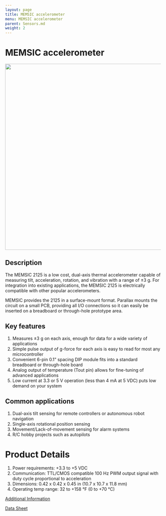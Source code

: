 ```yaml
---
layout: page
title: MEMSIC accelerometer
menu: MEMSIC accelerometer
parent: Sensors.md
weight: 2
---
```

# MEMSIC accelerometer

<p align="center">
<img src="https://github.com/armlab-clemson/armlab_inventory/blob/gh-pages/images/memsic%202125%20Accelerometer.png?raw=true" width="600px" >
</p>

## Description
The MEMSIC 2125 is a low cost, dual-axis thermal accelerometer capable of measuring tilt, acceleration, rotation, and vibration with a range of ±3 g. For integration into existing applications, the MEMSIC 2125 is electrically compatible with other popular accelerometers.

MEMSIC provides the 2125 in a surface-mount format. Parallax mounts the circuit on a small PCB, providing all I/O connections so it can easily be inserted on a breadboard or through-hole prototype area.

## Key features

1. Measures ±3 g on each axis, enough for data for a wide variety of applications
2. Simple pulse output of g-force for each axis is easy to read for most any microcontroller
3. Convenient 6-pin 0.1" spacing DIP module fits into a standard breadboard or through-hole board
4. Analog output of temperature (Tout pin) allows for fine-tuning of advanced applications
5. Low current at 3.3 or 5 V operation (less than 4 mA at 5 VDC) puts low demand on your system

## Common applications
1. Dual-axis tilt sensing for remote controllers or autonomous robot navigation
2. Single-axis rotational position sensing
3. Movement/Lack-of-movement sensing for alarm systems
4. R/C hobby projects such as autopilots

# Product Details
1. Power requirements: +3.3 to +5 VDC
2. Communication: TTL/CMOS compatible 100 Hz PWM output signal with duty cycle proportional to acceleration
3. Dimensions: 0.42 x 0.42 x 0.45 in (10.7 x 10.7 x 11.8 mm)
4. Operating temp range: 32 to +158 °F (0 to +70 °C)

[Additional Information](https://www.parallax.com/product/28017)

[Data Sheet](https://www.parallax.com/sites/default/files/downloads/28017-Memsic-MXD2125-Datasheet.pdf)
